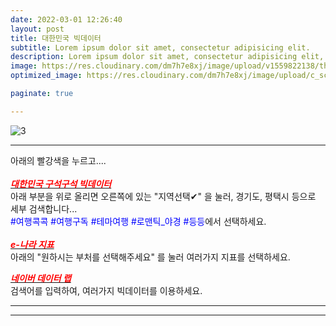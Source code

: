 ```yaml
---
date: 2022-03-01 12:26:40
layout: post
title: 대한민국 빅데이터
subtitle: Lorem ipsum dolor sit amet, consectetur adipisicing elit.
description: Lorem ipsum dolor sit amet, consectetur adipisicing elit, sed do eiusmod tempor incididunt ut labore et dolore magna aliqua.
image: https://res.cloudinary.com/dm7h7e8xj/image/upload/v1559822138/theme9_v273a9.jpg
optimized_image: https://res.cloudinary.com/dm7h7e8xj/image/upload/c_scale,w_380/v1559822138/theme9_v273a9.jpg

paginate: true

---
```


![3](https://user-images.githubusercontent.com/100888733/156720166-c55d37d5-e9ea-4a23-afc1-bb18de1d5969.jpg)

---
  아래의 빨강색을 누르고.... <br> <br>
 [<span style="color:red">***대한민국 구석구석 빅데이터***</span>](https://korean.visitkorea.or.kr/main/main.do#home)<br>
  아래 부분을 위로 올리면 오른쪽에 있는 "지역선택✔" 을 눌러, 경기도, 평택시 등으로 세부 검색합니다...<br>
  <span style="color:blue">#여행콕콕 #여행구독 #테마여행 #로맨틱_야경 #등등</span>에서 선택하세요. <br> 
 <br>
 [<span style="color:red">***e-나라 지표***</span>](https://www.index.go.kr/potal/idx/keyBord.do)<br>
  아래의 "원하시는 부처를 선택해주세요" 를 눌러 여러가지 지표를 선택하세요.<br>  

 [<span style="color:red">***네이버 데이터 랩***</span>](https://datalab.naver.com/local/trend.naver)<br>
  검색어를 입력하여, 여러가지 빅데이터를 이용하세요.<br> 
  
  
  
  
---


---










